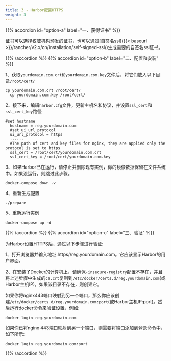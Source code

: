 ```yaml
---
title: 3 - Harbor配置HTTPS
weight: 3
---
```

{{% accordion id="option-a" label="一、获得证书" %}}

证书可以选择权威机构颁发的证书，也可以通过[自签名ssl]({{< baseurl >}}/rancher/v2.x/cn/installation/self-signed-ssl/)生成需要的自签名ssl证书。

{{% /accordion %}}
{{% accordion id="option-b" label="二、配置和安装" %}}

1、获取`yourdomain.com.crt和yourdomain.com.key`文件后，将它们放入以下目录`/root/cert/`

```
cp yourdomain.com.crt /root/cert/
  cp yourdomain.com.key /root/cert/
```

2、接下来，编辑`harbor.cfg`文件，更新主机名和协议，并设置`ssl_cert`和`ssl_cert_key`路径

```
#set hostname
  hostname = reg.yourdomain.com
  #set ui_url_protocol
  ui_url_protocol = https
  ......
  #The path of cert and key files for nginx, they are applied only the protocol is set to https 
  ssl_cert = /root/cert/yourdomain.com.crt
  ssl_cert_key = /root/cert/yourdomain.com.key
```

3、如果Harbor已在运行，请停止并删除现有实例，你的镜像数据保留在文件系统中。如果没运行，则跳过此步骤。

`docker-compose down -v`

4、重新生成配置

`./prepare`

5、重新运行实例

`docker-compose up -d`

{{% /accordion %}}
{{% accordion id="option-c" label="三、验证" %}}

为Harbor设置HTTPS后，通过以下步骤进行验证:

1、打开浏览器并输入地址:https//reg.yourdomain.com。它应该显示Harbor的用户界面。

2、在安装了Docker的计算机上，请确保`-insecure-registry`配置不存在，并且将上述步骤中生成的`ca.crt`复制到`/etc/docker/certs.d/reg.yourdomain.com`(或Harbor主机IP)，如果该目录不存在，则创建它。

如果你将nginx443端口映射到另一个端口，那么你应该创建`/etc/docker/certs.d/reg.yourdomain.com:port`(或Harbor主机IP:port)。然后运行docker命令来验证设置，例如:

`docker login reg.yourdomain.com`

如果你已将nginx 443端口映射到另一个端口，则需要将端口添加到登录命令中，如下所示:

`docker login reg.yourdomain.com:port`

{{% /accordion %}}